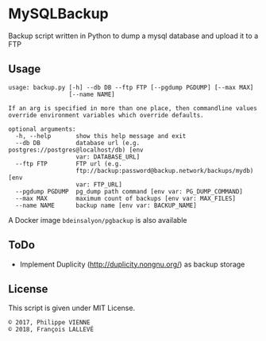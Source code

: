 # MySQLBackup

Backup script written in Python to dump a mysql database and upload it to a FTP

## Usage

```
usage: backup.py [-h] --db DB --ftp FTP [--pgdump PGDUMP] [--max MAX]
                 [--name NAME]

If an arg is specified in more than one place, then commandline values
override environment variables which override defaults.

optional arguments:
  -h, --help       show this help message and exit
  --db DB          database url (e.g. postgres://postgres@localhost/db) [env
                   var: DATABASE_URL]
  --ftp FTP        FTP url (e.g.
                   ftp://backup:password@backup.network/backups/mydb) [env
                   var: FTP_URL]
  --pgdump PGDUMP  pg_dump path command [env var: PG_DUMP_COMMAND]
  --max MAX        maximum count of backups [env var: MAX_FILES]
  --name NAME      backup name [env var: BACKUP_NAME]
```

A Docker image `bdeinsalyon/pgbackup` is also available

## ToDo

* Implement Duplicity (http://duplicity.nongnu.org/) as backup storage

## License

This script is given under MIT License.
```
© 2017, Philippe VIENNE
© 2018, François LALLEVÉ
```
